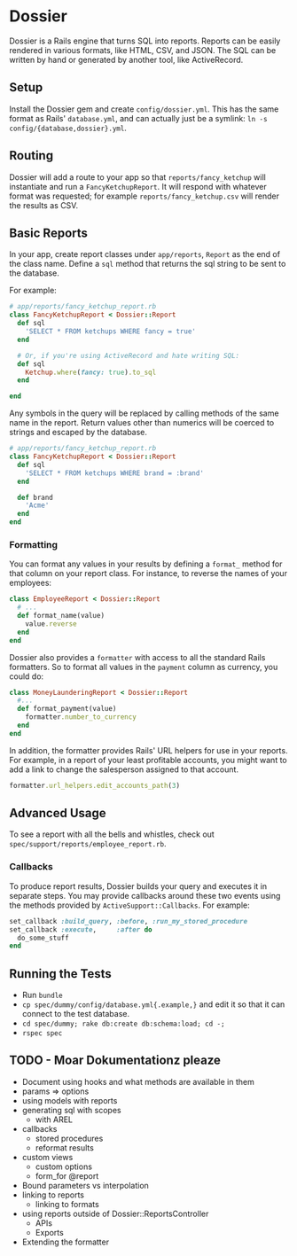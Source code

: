 # Dossier

Dossier is a Rails engine that turns SQL into reports. Reports can be easily rendered in various formats, like HTML, CSV, and JSON. The SQL can be written by hand or generated by another tool, like ActiveRecord.

## Setup

Install the Dossier gem and create `config/dossier.yml`. This has the same format as Rails' `database.yml`, and can actually just be a symlink: `ln -s config/{database,dossier}.yml`.

## Routing

Dossier will add a route to your app so that `reports/fancy_ketchup` will instantiate and run a `FancyKetchupReport`. It will respond with whatever format was requested; for example `reports/fancy_ketchup.csv` will render the results as CSV.

## Basic Reports

In your app, create report classes under `app/reports`, `Report` as the end of the class name. Define a `sql` method that returns the sql string to be sent to the database. 


For example:

```ruby
# app/reports/fancy_ketchup_report.rb
class FancyKetchupReport < Dossier::Report
  def sql 
    'SELECT * FROM ketchups WHERE fancy = true'
  end

  # Or, if you're using ActiveRecord and hate writing SQL:
  def sql 
    Ketchup.where(fancy: true).to_sql
  end

end
```

Any symbols in the query will be replaced by calling methods of the same name in the report. Return values other than numerics will be coerced to strings and escaped by the database.
  
```ruby
# app/reports/fancy_ketchup_report.rb
class FancyKetchupReport < Dossier::Report
  def sql
    'SELECT * FROM ketchups WHERE brand = :brand'
  end

  def brand
    'Acme'
  end
end
```

### Formatting

You can format any values in your results by defining a `format_` method for that column on your report class. For instance, to reverse the names of your employees:

```ruby
class EmployeeReport < Dossier::Report
  # ...
  def format_name(value)
    value.reverse
  end
end
```

Dossier also provides a `formatter` with access to all the standard Rails formatters. So to format all values in the `payment` column as currency, you could do:

```ruby
class MoneyLaunderingReport < Dossier::Report
  #...
  def format_payment(value)
    formatter.number_to_currency
  end
end
```

In addition, the formatter provides Rails' URL helpers for use in your reports. For example, in a report of your least profitable accounts, you might want to add a link to change the salesperson assigned to that account.

```ruby
formatter.url_helpers.edit_accounts_path(3)
```

## Advanced Usage

To see a report with all the bells and whistles, check out `spec/support/reports/employee_report.rb`.

### Callbacks

To produce report results, Dossier builds your query and executes it in separate steps. You may provide callbacks around these two events using the methods provided by `ActiveSupport::Callbacks`. For example:

```ruby
set_callback :build_query, :before, :run_my_stored_procedure
set_callback :execute,     :after do
  do_some_stuff
end
```

## Running the Tests

- Run `bundle`
- `cp spec/dummy/config/database.yml{.example,}` and edit it so that it can connect to the test database.
- `cd spec/dummy; rake db:create db:schema:load; cd -;` 
- `rspec spec`

## TODO - Moar Dokumentationz pleaze

- Document using hooks and what methods are available in them
- params => options
- using models with reports
- generating sql with scopes
  - with AREL
- callbacks
  - stored procedures
  - reformat results
- custom views
  - custom options
  - form_for @report
- Bound parameters vs interpolation
- linking to reports
  - linking to formats
- using reports outside of Dossier::ReportsController
  - APIs
  - Exports
- Extending the formatter
